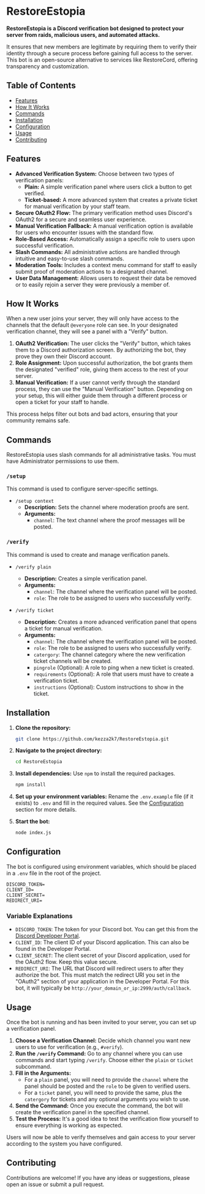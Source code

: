 # RestoreEstopia

**RestoreEstopia is a Discord verification bot designed to protect your server from raids, malicious users, and automated attacks.**

It ensures that new members are legitimate by requiring them to verify their identity through a secure process before gaining full access to the server. This bot is an open-source alternative to services like RestoreCord, offering transparency and customization.

## Table of Contents

- [Features](#features)
- [How It Works](#how-it-works)
- [Commands](#commands)
- [Installation](#installation)
- [Configuration](#configuration)
- [Usage](#usage)
- [Contributing](#contributing)

## Features

*   **Advanced Verification System:** Choose between two types of verification panels:
    *   **Plain:** A simple verification panel where users click a button to get verified.
    *   **Ticket-based:** A more advanced system that creates a private ticket for manual verification by your staff team.
*   **Secure OAuth2 Flow:** The primary verification method uses Discord's OAuth2 for a secure and seamless user experience.
*   **Manual Verification Fallback:** A manual verification option is available for users who encounter issues with the standard flow.
*   **Role-Based Access:** Automatically assign a specific role to users upon successful verification.
*   **Slash Commands:** All administrative actions are handled through intuitive and easy-to-use slash commands.
*   **Moderation Tools:** Includes a context menu command for staff to easily submit proof of moderation actions to a designated channel.
*   **User Data Management:** Allows users to request their data be removed or to easily rejoin a server they were previously a member of.

## How It Works

When a new user joins your server, they will only have access to the channels that the default `@everyone` role can see. In your designated verification channel, they will see a panel with a "Verify" button.

1.  **OAuth2 Verification:** The user clicks the "Verify" button, which takes them to a Discord authorization screen. By authorizing the bot, they prove they own their Discord account.
2.  **Role Assignment:** Upon successful authorization, the bot grants them the designated "verified" role, giving them access to the rest of your server.
3.  **Manual Verification:** If a user cannot verify through the standard process, they can use the "Manual Verification" button. Depending on your setup, this will either guide them through a different process or open a ticket for your staff to handle.

This process helps filter out bots and bad actors, ensuring that your community remains safe.

## Commands

RestoreEstopia uses slash commands for all administrative tasks. You must have Administrator permissions to use them.

### `/setup`
This command is used to configure server-specific settings.

*   `/setup context`
    *   **Description:** Sets the channel where moderation proofs are sent.
    *   **Arguments:**
        *   `channel`: The text channel where the proof messages will be posted.

### `/verify`
This command is used to create and manage verification panels.

*   `/verify plain`
    *   **Description:** Creates a simple verification panel.
    *   **Arguments:**
        *   `channel`: The channel where the verification panel will be posted.
        *   `role`: The role to be assigned to users who successfully verify.

*   `/verify ticket`
    *   **Description:** Creates a more advanced verification panel that opens a ticket for manual verification.
    *   **Arguments:**
        *   `channel`: The channel where the verification panel will be posted.
        *   `role`: The role to be assigned to users who successfully verify.
        *   `catergory`: The channel category where the new verification ticket channels will be created.
        *   `pingrole` (Optional): A role to ping when a new ticket is created.
        *   `requirements` (Optional): A role that users must have to create a verification ticket.
        *   `instructions` (Optional): Custom instructions to show in the ticket.

## Installation

1.  **Clone the repository:**
    ```bash
    git clone https://github.com/kezza2k7/RestoreEstopia.git
    ```
2.  **Navigate to the project directory:**
    ```bash
    cd RestoreEstopia
    ```
3.  **Install dependencies:**
    Use `npm` to install the required packages.
    ```bash
    npm install
    ```
4.  **Set up your environment variables:**
    Rename the `.env.example` file (if it exists) to `.env` and fill in the required values. See the [Configuration](#configuration) section for more details.

5.  **Start the bot:**
    ```bash
    node index.js
    ```

## Configuration

The bot is configured using environment variables, which should be placed in a `.env` file in the root of the project.

```env
DISCORD_TOKEN=
CLIENT_ID=
CLIENT_SECRET=
REDIRECT_URI=
```

### Variable Explanations

*   `DISCORD_TOKEN`: The token for your Discord bot. You can get this from the [Discord Developer Portal](https://discord.com/developers/applications).
*   `CLIENT_ID`: The client ID of your Discord application. This can also be found in the Developer Portal.
*   `CLIENT_SECRET`: The client secret of your Discord application, used for the OAuth2 flow. Keep this value secure.
*   `REDIRECT_URI`: The URL that Discord will redirect users to after they authorize the bot. This must match the redirect URI you set in the "OAuth2" section of your application in the Developer Portal. For this bot, it will typically be `http://your_domain_or_ip:2999/auth/callback`.

## Usage

Once the bot is running and has been invited to your server, you can set up a verification panel.

1.  **Choose a Verification Channel:** Decide which channel you want new users to use for verification (e.g., `#verify`).
2.  **Run the `/verify` Command:** Go to any channel where you can use commands and start typing `/verify`. Choose either the `plain` or `ticket` subcommand.
3.  **Fill in the Arguments:**
    *   For a `plain` panel, you will need to provide the `channel` where the panel should be posted and the `role` to be given to verified users.
    *   For a `ticket` panel, you will need to provide the same, plus the `catergory` for tickets and any optional arguments you wish to use.
4.  **Send the Command:** Once you execute the command, the bot will create the verification panel in the specified channel.
5.  **Test the Process:** It's a good idea to test the verification flow yourself to ensure everything is working as expected.

Users will now be able to verify themselves and gain access to your server according to the system you have configured.

## Contributing

Contributions are welcome! If you have any ideas or suggestions, please open an issue or submit a pull request.
